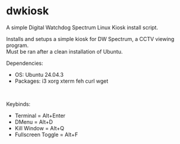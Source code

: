 # dwkiosk
A simple Digital Watchdog Spectrum Linux Kiosk install script.


Installs and setups a simple kiosk for DW Spectrum, a CCTV viewing program.<br/>
Must be ran after a clean installation of Ubuntu.

Dependencies:
- OS: Ubuntu 24.04.3
- Packages: i3 xorg xterm feh curl wget

<br/>

Keybinds:
- Terminal = Alt+Enter
- DMenu = Alt+D
- Kill Window = Alt+Q
- Fullscreen Toggle = Alt+F
